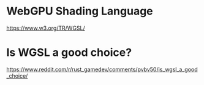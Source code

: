 # WebGPU Shading Language

https://www.w3.org/TR/WGSL/

# Is WGSL a good choice? 

https://www.reddit.com/r/rust_gamedev/comments/pvbv50/is_wgsl_a_good_choice/
